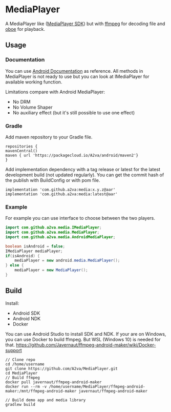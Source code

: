 # MediaPlayer

A MediaPlayer like ([MediaPlayer SDK](https://developer.android.com/reference/android/media/MediaPlayer)) but with [ffmpeg](https://ffmpeg.org/) for decoding file and [oboe](https://github.com/google/oboe) for playback. 

## Usage

### Documentation 
You can use [Android Documentation](https://developer.android.com/reference/android/media/MediaPlayer) as reference. 
All methods in MediaPlayer is not ready to use but you can look at IMediaPlayer for available working function.

Limitations compare with Android MediaPlayer:
* No DRM
* No Volume Shaper
* No auxiliary effect (but it's still possible to use one effect)

### Gradle

Add maven repository to your Gradle file.
```
repositories {
mavenCentral()
maven { url 'https://packagecloud.io/A2va/android/maven2'}
}
```

Add implementation dependency with a tag release or latest for the latest development build (not updated regularly). 
You can get the commit hash of the publish with BuildConfig or with pom file.
```
implementation 'com.github.a2va:media:x.y.z@aar'
implementation 'com.github.a2va:media:latest@aar'
```

### Example

For example you can use interface to choose between the two players.
```java
import com.github.a2va.media.IMediaPlayer;
import com.github.a2va.media.MediaPlayer;
import com.github.a2va.media.AndroidMediaPlayer;

boolean isAndroid = false;
IMediaPlayer mediaPlayer;
if(isAndroid) {
    mediaPlayer = new android.media.MediaPlayer();
} else {
    mediaPlayer = new MediaPlayer();
}
```

## Build

Install:
* Android SDK
* Android NDK
* Docker

You can use Android Studio to install SDK and NDK.
If your are on Windows, you can use Docker to build ffmpeg. But WSL (Windows 10) is needed for that.
https://github.com/Javernaut/ffmpeg-android-maker/wiki/Docker-support

```
// Clone repo
cd /home/username
git clone https://github.com/A2va/MediaPlayer.git
cd MediaPlayer
// Build ffmpeg
docker pull javernaut/ffmpeg-android-maker
docker run --rm -v /home/username/MediaPlayer/ffmpeg-android-maker:/mnt/ffmpeg-android-maker javernaut/ffmpeg-android-maker

// Build demo app and media library
gradlew build
```
